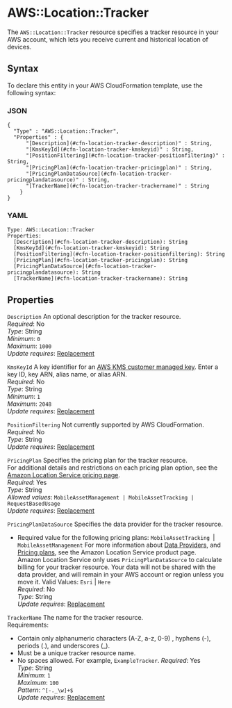 # AWS::Location::Tracker<a name="aws-resource-location-tracker"></a>

The `AWS::Location::Tracker` resource specifies a tracker resource in your AWS account, which lets you receive current and historical location of devices\.

## Syntax<a name="aws-resource-location-tracker-syntax"></a>

To declare this entity in your AWS CloudFormation template, use the following syntax:

### JSON<a name="aws-resource-location-tracker-syntax.json"></a>

```
{
  "Type" : "AWS::Location::Tracker",
  "Properties" : {
      "[Description](#cfn-location-tracker-description)" : String,
      "[KmsKeyId](#cfn-location-tracker-kmskeyid)" : String,
      "[PositionFiltering](#cfn-location-tracker-positionfiltering)" : String,
      "[PricingPlan](#cfn-location-tracker-pricingplan)" : String,
      "[PricingPlanDataSource](#cfn-location-tracker-pricingplandatasource)" : String,
      "[TrackerName](#cfn-location-tracker-trackername)" : String
    }
}
```

### YAML<a name="aws-resource-location-tracker-syntax.yaml"></a>

```
Type: AWS::Location::Tracker
Properties: 
  [Description](#cfn-location-tracker-description): String
  [KmsKeyId](#cfn-location-tracker-kmskeyid): String
  [PositionFiltering](#cfn-location-tracker-positionfiltering): String
  [PricingPlan](#cfn-location-tracker-pricingplan): String
  [PricingPlanDataSource](#cfn-location-tracker-pricingplandatasource): String
  [TrackerName](#cfn-location-tracker-trackername): String
```

## Properties<a name="aws-resource-location-tracker-properties"></a>

`Description`  <a name="cfn-location-tracker-description"></a>
An optional description for the tracker resource\.  
*Required*: No  
*Type*: String  
*Minimum*: `0`  
*Maximum*: `1000`  
*Update requires*: [Replacement](https://docs.aws.amazon.com/AWSCloudFormation/latest/UserGuide/using-cfn-updating-stacks-update-behaviors.html#update-replacement)

`KmsKeyId`  <a name="cfn-location-tracker-kmskeyid"></a>
A key identifier for an [AWS KMS customer managed key](https://docs.aws.amazon.com/kms/latest/developerguide/create-keys.html)\. Enter a key ID, key ARN, alias name, or alias ARN\.  
*Required*: No  
*Type*: String  
*Minimum*: `1`  
*Maximum*: `2048`  
*Update requires*: [Replacement](https://docs.aws.amazon.com/AWSCloudFormation/latest/UserGuide/using-cfn-updating-stacks-update-behaviors.html#update-replacement)

`PositionFiltering`  <a name="cfn-location-tracker-positionfiltering"></a>
Not currently supported by AWS CloudFormation\.  
*Required*: No  
*Type*: String  
*Update requires*: [Replacement](https://docs.aws.amazon.com/AWSCloudFormation/latest/UserGuide/using-cfn-updating-stacks-update-behaviors.html#update-replacement)

`PricingPlan`  <a name="cfn-location-tracker-pricingplan"></a>
Specifies the pricing plan for the tracker resource\.  
For additional details and restrictions on each pricing plan option, see the [Amazon Location Service pricing page](https://docs.aws.amazon.com/location/pricing/)\.  
*Required*: Yes  
*Type*: String  
*Allowed values*: `MobileAssetManagement | MobileAssetTracking | RequestBasedUsage`  
*Update requires*: [Replacement](https://docs.aws.amazon.com/AWSCloudFormation/latest/UserGuide/using-cfn-updating-stacks-update-behaviors.html#update-replacement)

`PricingPlanDataSource`  <a name="cfn-location-tracker-pricingplandatasource"></a>
Specifies the data provider for the tracker resource\.  
+ Required value for the following pricing plans: `MobileAssetTracking `\| `MobileAssetManagement`
For more information about [Data Providers](https://docs.aws.amazon.com/location/data-providers/), and [Pricing plans](https://docs.aws.amazon.com/location/pricing/), see the Amazon Location Service product page\.  
Amazon Location Service only uses `PricingPlanDataSource` to calculate billing for your tracker resource\. Your data will not be shared with the data provider, and will remain in your AWS account or region unless you move it\.
Valid Values: `Esri` \| `Here`  
*Required*: No  
*Type*: String  
*Update requires*: [Replacement](https://docs.aws.amazon.com/AWSCloudFormation/latest/UserGuide/using-cfn-updating-stacks-update-behaviors.html#update-replacement)

`TrackerName`  <a name="cfn-location-tracker-trackername"></a>
The name for the tracker resource\.  
Requirements:  
+ Contain only alphanumeric characters \(A\-Z, a\-z, 0\-9\) , hyphens \(\-\), periods \(\.\), and underscores \(\_\)\.
+ Must be a unique tracker resource name\.
+ No spaces allowed\. For example, `ExampleTracker`\.
*Required*: Yes  
*Type*: String  
*Minimum*: `1`  
*Maximum*: `100`  
*Pattern*: `^[-._\w]+$`  
*Update requires*: [Replacement](https://docs.aws.amazon.com/AWSCloudFormation/latest/UserGuide/using-cfn-updating-stacks-update-behaviors.html#update-replacement)